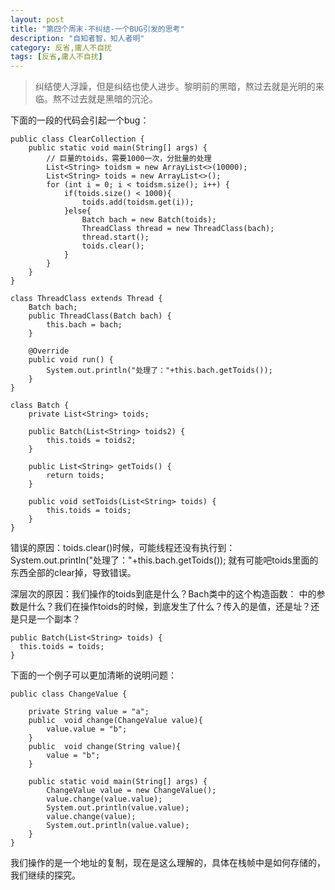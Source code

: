 ```yaml
---
layout: post
title: "第四个周末-不纠结-一个BUG引发的思考"
description: "自知者智，知人者明"
category: 反省,庸人不自扰
tags: [反省,庸人不自扰]
---
```


> 纠结使人浮躁，但是纠结也使人进步。黎明前的黑暗，熬过去就是光明的来临。熬不过去就是黑暗的沉沦。     



下面的一段的代码会引起一个bug：

~~~
public class ClearCollection {
	public static void main(String[] args) {
		// 巨量的toids，需要1000一次，分批量的处理
		List<String> toidsm = new ArrayList<>(10000);
		List<String> toids = new ArrayList<>();
		for (int i = 0; i < toidsm.size(); i++) {
			if(toids.size() < 1000){
				toids.add(toidsm.get(i));
			}else{
				Batch bach = new Batch(toids);
				ThreadClass thread = new ThreadClass(bach);
				thread.start();
				toids.clear();
			}
		}
	}
}

class ThreadClass extends Thread {
	Batch bach;
	public ThreadClass(Batch bach) {
		this.bach = bach;
	}

	@Override
	public void run() {
		System.out.println("处理了："+this.bach.getToids());
	}
}

class Batch {
	private List<String> toids;

	public Batch(List<String> toids2) {
		this.toids = toids2;
	}

	public List<String> getToids() {
		return toids;
	}

	public void setToids(List<String> toids) {
		this.toids = toids;
	}
}
~~~
错误的原因：toids.clear()时候，可能线程还没有执行到：
System.out.println("处理了："+this.bach.getToids());
就有可能吧toids里面的东西全部的clear掉，导致错误。

深层次的原因：我们操作的toids到底是什么？Bach类中的这个构造函数：
中的参数是什么？我们在操作toids的时候，到底发生了什么？传入的是值，还是址？还是只是一个副本？
~~~
public Batch(List<String> toids) {
  this.toids = toids;
}
~~~

下面的一个例子可以更加清晰的说明问题：

~~~
public class ChangeValue {

	private String value = "a";
	public  void change(ChangeValue value){
		value.value = "b";
	}
	public  void change(String value){
		value = "b";
	}

	public static void main(String[] args) {
		ChangeValue value = new ChangeValue();
		value.change(value.value);
		System.out.println(value.value);
		value.change(value);
		System.out.println(value.value);
	}
}

~~~

我们操作的是一个地址的复制，现在是这么理解的，具体在栈帧中是如何存储的，我们继续的探究。
